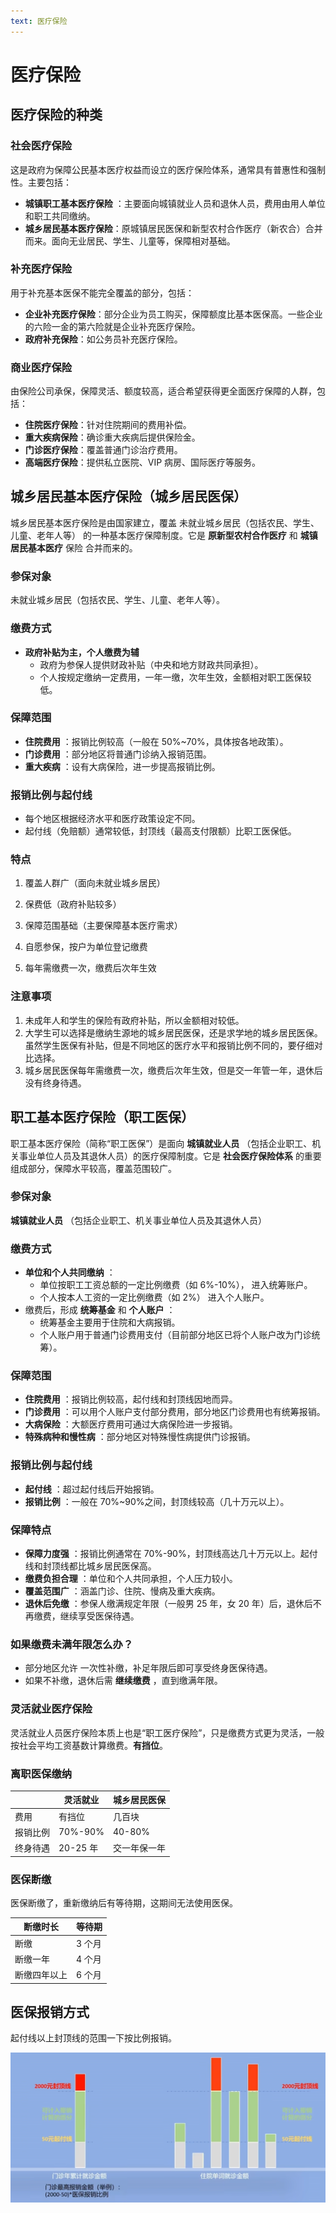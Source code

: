 ```yaml
---
text: 医疗保险
---
```


# 医疗保险

## 医疗保险的种类

### 社会医疗保险

这是政府为保障公民基本医疗权益而设立的医疗保险体系，通常具有普惠性和强制性。主要包括：

-   **城镇职工基本医疗保险** ：主要面向城镇就业人员和退休人员，费用由用人单位和职工共同缴纳。
-   **城乡居民基本医疗保险**：原城镇居民医保和新型农村合作医疗（新农合）合并而来。面向无业居民、学生、儿童等，保障相对基础。

### 补充医疗保险

用于补充基本医保不能完全覆盖的部分，包括：

-   **企业补充医疗保险**：部分企业为员工购买，保障额度比基本医保高。一些企业的六险一金的第六险就是企业补充医疗保险。
-   **政府补充保险**：如公务员补充医疗保险。

### 商业医疗保险

由保险公司承保，保障灵活、额度较高，适合希望获得更全面医疗保障的人群，包括：

-   **住院医疗保险**：针对住院期间的费用补偿。
-   **重大疾病保险**：确诊重大疾病后提供保险金。
-   **门诊医疗保险**：覆盖普通门诊治疗费用。
-   **高端医疗保险**：提供私立医院、VIP 病房、国际医疗等服务。

## 城乡居民基本医疗保险（城乡居民医保）

城乡居民基本医疗保险是由国家建立，覆盖 未就业城乡居民（包括农民、学生、儿童、老年人等） 的一种基本医疗保障制度。它是 **原新型农村合作医疗** 和 **城镇居民基本医疗** 保险 合并而来的。

### 参保对象

未就业城乡居民（包括农民、学生、儿童、老年人等）。

### 缴费方式

-   **政府补贴为主，个人缴费为辅**
    -   政府为参保人提供财政补贴（中央和地方财政共同承担）。
    -   个人按规定缴纳一定费用，一年一缴，次年生效，金额相对职工医保较低。

### 保障范围

-   **住院费用** ：报销比例较高（一般在 50%~70%，具体按各地政策）。
-   **门诊费用** ：部分地区将普通门诊纳入报销范围。
-   **重大疾病** ：设有大病保险，进一步提高报销比例。

### 报销比例与起付线

-   每个地区根据经济水平和医疗政策设定不同。
-   起付线（免赔额）通常较低，封顶线（最高支付限额）比职工医保低。

### 特点

1. 覆盖人群广（面向未就业城乡居民）

2. 保费低（政府补贴较多）

3. 保障范围基础（主要保障基本医疗需求）

4. 自愿参保，按户为单位登记缴费

5. 每年需缴费一次，缴费后次年生效

### 注意事项

1. 未成年人和学生的保险有政府补贴，所以金额相对较低。
2. 大学生可以选择是缴纳生源地的城乡居民医保，还是求学地的城乡居民医保。虽然学生医保有补贴，但是不同地区的医疗水平和报销比例不同的，要仔细对比选择。
3. 城乡居民医保每年需缴费一次，缴费后次年生效，但是交一年管一年，退休后没有终身待遇。

## 职工基本医疗保险（职工医保）

职工基本医疗保险（简称“职工医保”）是面向 **城镇就业人员** （包括企业职工、机关事业单位人员及其退休人员）的医疗保障制度。它是 **社会医疗保险体系** 的重要组成部分，保障水平较高，覆盖范围较广。

### 参保对象

**城镇就业人员** （包括企业职工、机关事业单位人员及其退休人员）

### 缴费方式

-   **单位和个人共同缴纳** ：
    -   单位按职工工资总额的一定比例缴费（如 6%-10%）， 进入统筹账户。
    -   个人按本人工资的一定比例缴费（如 2%） 进入个人账户。
-   缴费后，形成 **统筹基金** 和 **个人账户** ：
    -   统筹基金主要用于住院和大病报销。
    -   个人账户用于普通门诊费用支付（目前部分地区已将个人账户改为门诊统筹）。

### 保障范围

-   **住院费用** ：报销比例较高，起付线和封顶线因地而异。
-   **门诊费用** ：可以用个人账户支付部分费用，部分地区门诊费用也有统筹报销。
-   **大病保险** ：大额医疗费用可通过大病保险进一步报销。
-   **特殊病种和慢性病** ：部分地区对特殊慢性病提供门诊报销。

### 报销比例与起付线

-   **起付线** ：超过起付线后开始报销。
-   **报销比例** ：一般在 70%~90%之间，封顶线较高（几十万元以上）。

### 保障特点

-   **保障力度强** ：报销比例通常在 70%-90%，封顶线高达几十万元以上。起付线和封顶线都比城乡居民医保高。
-   **缴费负担合理** ：单位和个人共同承担，个人压力较小。
-   **覆盖范围广** ：涵盖门诊、住院、慢病及重大疾病。
-   **退休后免缴** ：参保人缴满规定年限（一般男 25 年，女 20 年）后，退休后不再缴费，继续享受医保待遇。

### 如果缴费未满年限怎么办？

-   部分地区允许 一次性补缴，补足年限后即可享受终身医保待遇。
-   如果不补缴，退休后需 **继续缴费** ，直到缴满年限。

### 灵活就业医疗保险

灵活就业人员医疗保险本质上也是“职工医疗保险”，只是缴费方式更为灵活，一般按社会平均工资基数计算缴费。**有挡位**。

### 离职医保缴纳

|          | 灵活就业 | 城乡居民医保 |
| -------- | -------- | ------------ |
| 费用     | 有挡位   | 几百块       |
| 报销比例 | 70%-90%  | 40-80%       |
| 终身待遇 | 20-25 年 | 交一年保一年 |

### 医保断缴

医保断缴了，重新缴纳后有等待期，这期间无法使用医保。

| 断缴时长     | 等待期 |
| ------------ | ------ |
| 断缴         | 3 个月 |
| 断缴一年     | 4 个月 |
| 断缴四年以上 | 6 个月 |

## 医保报销方式

起付线以上封顶线的范围一下按比例报销。

![1748180878340](./.assets/105.1.1_HealthInsurance/images/1748180878340.png)

